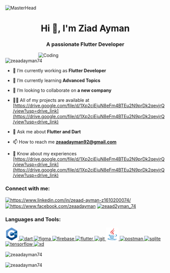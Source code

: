 ![MasterHead](https://firebasestorage.googleapis.com/v0/b/teams-layered.appspot.com/o/images%2F68747470733a2f2f666972656261736573746f726167652e676f6f676c65617069732e636f6d2f76302f622f666c6578692d636f64696e672e61707073706f742e636f6d2f6f2f64656d706769372d35323066386435662d363364342d343435332d383832322d6462633134396165323766382e676.gif?alt=media&token=1d101fbb-89a7-42ac-beb6-43d2d526866a)
<h1 align="center">Hi 👋, I'm Ziad Ayman</h1>
<h3 align="center">A passionate Flutter Developer</h3>
<img align="right" alt="Coding" width="400" src="https://granroyalleigarape.com.br/wp-content/uploads/2021/05/programmer.gif">

<p align="left"> <img src="https://komarev.com/ghpvc/?username=zeaadayman74&label=Profile%20views&color=0e75b6&style=flat" alt="zeaadayman74" /> </p>

- 🔭 I’m currently working as **Flutter Developer**

- 🌱 I’m currently learning **Advanced Topics**

- 👯 I’m looking to collaborate on **a new company**

- 👨‍💻 All of my projects are available at [https://drive.google.com/file/d/1Xp2ciEjuN8eFm4BTEu2N9prDk2qevjrQ/view?usp=drive_link](https://drive.google.com/file/d/1Xp2ciEjuN8eFm4BTEu2N9prDk2qevjrQ/view?usp=drive_link)

- 💬 Ask me about **Flutter and Dart**

- 📫 How to reach me **zeaadayman92@gmail.com**

- 📄 Know about my experiences [https://drive.google.com/file/d/1Xp2ciEjuN8eFm4BTEu2N9prDk2qevjrQ/view?usp=drive_link](https://drive.google.com/file/d/1Xp2ciEjuN8eFm4BTEu2N9prDk2qevjrQ/view?usp=drive_link)

<h3 align="left">Connect with me:</h3>
<p align="left">
<a href="https://linkedin.com/in/https://www.linkedin.com/in/zeaad-ayman-z1610200074/" target="blank"><img align="center" src="https://raw.githubusercontent.com/rahuldkjain/github-profile-readme-generator/master/src/images/icons/Social/linked-in-alt.svg" alt="https://www.linkedin.com/in/zeaad-ayman-z1610200074/" height="30" width="40" /></a>
<a href="https://fb.com/https://www.facebook.com/zeaadayman" target="blank"><img align="center" src="https://raw.githubusercontent.com/rahuldkjain/github-profile-readme-generator/master/src/images/icons/Social/facebook.svg" alt="https://www.facebook.com/zeaadayman" height="30" width="40" /></a>
<a href="https://instagram.com/zeaad2yman_74" target="blank"><img align="center" src="https://raw.githubusercontent.com/rahuldkjain/github-profile-readme-generator/master/src/images/icons/Social/instagram.svg" alt="zeaad2yman_74" height="30" width="40" /></a>
</p>

<h3 align="left">Languages and Tools:</h3>
<p align="left"> <a href="https://www.w3schools.com/cpp/" target="_blank" rel="noreferrer"> <img src="https://raw.githubusercontent.com/devicons/devicon/master/icons/cplusplus/cplusplus-original.svg" alt="cplusplus" width="40" height="40"/> </a> <a href="https://dart.dev" target="_blank" rel="noreferrer"> <img src="https://www.vectorlogo.zone/logos/dartlang/dartlang-icon.svg" alt="dart" width="40" height="40"/> </a> <a href="https://www.figma.com/" target="_blank" rel="noreferrer"> <img src="https://www.vectorlogo.zone/logos/figma/figma-icon.svg" alt="figma" width="40" height="40"/> </a> <a href="https://firebase.google.com/" target="_blank" rel="noreferrer"> <img src="https://www.vectorlogo.zone/logos/firebase/firebase-icon.svg" alt="firebase" width="40" height="40"/> </a> <a href="https://flutter.dev" target="_blank" rel="noreferrer"> <img src="https://www.vectorlogo.zone/logos/flutterio/flutterio-icon.svg" alt="flutter" width="40" height="40"/> </a> <a href="https://git-scm.com/" target="_blank" rel="noreferrer"> <img src="https://www.vectorlogo.zone/logos/git-scm/git-scm-icon.svg" alt="git" width="40" height="40"/> </a> <a href="https://www.java.com" target="_blank" rel="noreferrer"> <img src="https://raw.githubusercontent.com/devicons/devicon/master/icons/java/java-original.svg" alt="java" width="40" height="40"/> </a> <a href="https://postman.com" target="_blank" rel="noreferrer"> <img src="https://www.vectorlogo.zone/logos/getpostman/getpostman-icon.svg" alt="postman" width="40" height="40"/> </a> <a href="https://www.sqlite.org/" target="_blank" rel="noreferrer"> <img src="https://www.vectorlogo.zone/logos/sqlite/sqlite-icon.svg" alt="sqlite" width="40" height="40"/> </a> <a href="https://www.tensorflow.org" target="_blank" rel="noreferrer"> <img src="https://www.vectorlogo.zone/logos/tensorflow/tensorflow-icon.svg" alt="tensorflow" width="40" height="40"/> </a> <a href="https://www.adobe.com/products/xd.html" target="_blank" rel="noreferrer"> <img src="https://cdn.worldvectorlogo.com/logos/adobe-xd.svg" alt="xd" width="40" height="40"/> </a> </p>

<p><img align="center" src="https://github-readme-stats.vercel.app/api/top-langs?username=zeaadayman74&show_icons=true&locale=en&layout=compact" alt="zeaadayman74" /></p>

<p><img align="center" src="https://github-readme-streak-stats.herokuapp.com/?user=zeaadayman74&" alt="zeaadayman74" /></p>
